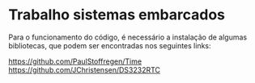 # Trabalho sistemas embarcados

Para o funcionamento do código, é necessário a instalação de algumas bibliotecas, que podem ser encontradas nos seguintes links:

https://github.com/PaulStoffregen/Time
https://github.com/JChristensen/DS3232RTC


